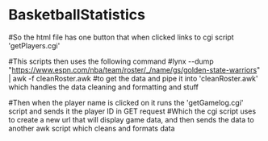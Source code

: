 # BasketballStatistics

#So the html file has one button that when clicked links to cgi script 'getPlayers.cgi'

#This scripts then uses the following command
#lynx --dump "https://www.espn.com/nba/team/roster/_/name/gs/golden-state-warriors" | awk -f cleanRoster.awk
#to get the data and pipe it into 'cleanRoster.awk' which handles the data cleaning and formatting and stuff


#Then when the player name is clicked on it runs the 'getGamelog.cgi' script and sends it the player ID in GET request
#Which the cgi script uses to create a new url that will display game data, and then sends the data to another awk script which cleans and formats data
